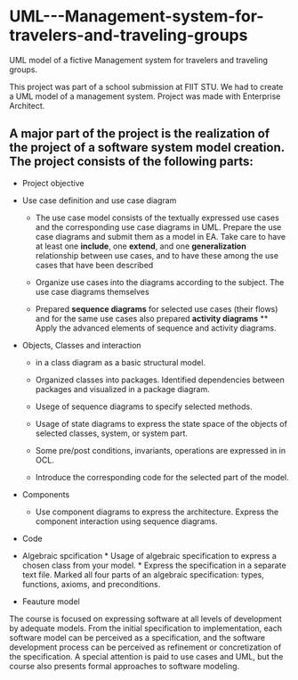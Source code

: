 # UML---Management-system-for-travelers-and-traveling-groups
UML model of a fictive Management system for travelers and traveling groups.

This project was part of a school submission at FIIT STU. We had to create a UML model of a management system. Project was made with
Enterprise Architect.

## A major part of the project is the realization of the project of a software system model creation. The project consists of the following parts: 
  -  Project objective
  -  Use case definition and use case diagram
      *  The use case model consists of the textually expressed use cases and the corresponding use case diagrams in UML.
      Prepare the use case diagrams and submit them as a model in EA. Take care to have at least one **include**, one **extend**, and one              **generalization** relationship between use cases, and to have these among the use cases that have been described
      
      *  Organize use cases into the diagrams according to the subject. The use case diagrams themselves 
      
      *  Prepared **sequence diagrams** for selected use cases (their flows) and for the same use cases also prepared **activity diagrams** 
      ** Apply the advanced elements of sequence and activity diagrams.

  -  Objects, Classes and interaction
      *  in a class diagram as a basic structural model.
      
      * Organized classes into packages. Identified dependencies between packages and visualized in a package diagram. 
      
      *  Usege of sequence diagrams to specify selected methods. 
      
      *  Usage of state diagrams to express the state space of the objects of selected classes, system, or system part. 
      
      *  Some pre/post conditions, invariants, operations are expressed in in OCL.
           
      *  Introduce the corresponding code for the selected part of the model.
          
  -  Components
      *  Use component diagrams to express the architecture. Express the component interaction using sequence diagrams.
  -  Code
  -  Algebraic spcification
    *  Usage of algebraic specification to express a chosen class from your model.
    *  Express the specification in a separate text file. Marked  all four parts of an algebraic specification: types, functions, axioms,
       and   preconditions.
     
  -  Feauture model


The course is focused on expressing software at all levels of development by adequate models. From the initial specification to implementation, each software model can be perceived as a specification, and the software development process can be perceived as refinement or concretization of the specification. A special attention is paid to use cases and UML, but the course also presents formal approaches to software modeling.
